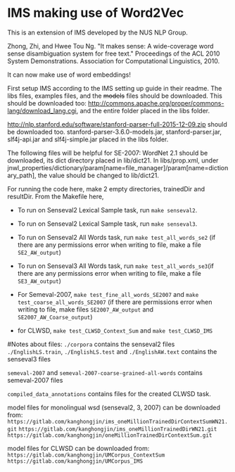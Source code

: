 IMS making use of Word2Vec
=========================

This is an extension of IMS developed by the NUS NLP Group.

Zhong, Zhi, and Hwee Tou Ng. "It makes sense: A wide-coverage word sense disambiguation system for free text." Proceedings of the ACL 2010 System Demonstrations. Association for Computational Linguistics, 2010.


It can now make use of word embeddings!

First setup IMS according to the IMS setting up guide in their readme.
The libs files, examples files, and the ~~models~~ files should be downloaded.
This should be downloaded too: http://commons.apache.org/proper/commons-lang/download_lang.cgi, and the entire folder placed in the libs folder. 
 
http://nlp.stanford.edu/software/stanford-parser-full-2015-12-09.zip should be downloaded too. stanford-parser-3.6.0-models.jar, stanford-parser.jar, slf4j-api.jar and slf4j-simple.jar placed in the libs folder.

The following files will be helpful for SE-2007: WordNet 2.1 should be downloaded, its dict directory placed in lib/dict21. In libs/prop.xml, under jnwl_properties/dictionary/param[name=file_manager]/param[name=dictionary_path], the value should be changed to lib/dict21. 


For running the code here, make 2 empty directories, trainedDir and resultDir.
From the Makefile here,
* To run on Senseval2 Lexical Sample task, run `make senseval2`.
* To run on Senseval2 Lexical Sample task, run `make senseval3`.

* To run on Senseval2 All Words task, run `make test_all_words_se2` (if there are any permissions error when writing to file, make a file `SE2_AW_output`)
* To run on Senseval3 All Words task, run `make test_all_words_se3`(if there are any permissions error when writing to file, make a file `SE3_AW_output`)
* For Semeval-2007, `make test_fine_all_words_SE2007` and `make test_coarse_all_words_SE2007` (if there are permissions error when writing to file, make files `SE2007_AW_output` and `SE2007_AW_Coarse_output`)

* for CLWSD, `make test_CLWSD_Context_Sum` and `make test_CLWSD_IMS`

#Notes about files:
`./corpora` contains the senseval2 files
`./EnglishLS.train`, `./EnglishLS.test` and `./EnglishAW.text` contains the senseval3 files

`semeval-2007` and `semeval-2007-coarse-grained-all-words` contains semeval-2007 files

`compiled_data_annotations` contains files for the created CLWSD task. 

model files for monolingual wsd (senseval2, 3, 2007) can be downloaded from:
`https://gitlab.com/kanghongjin/ims_oneMillionTrainedDirContextSumWN21.git`
`https://gitlab.com/kanghongjin/ims_oneMillionTrainedDirWN21.git`
`https://gitlab.com/kanghongjin/oneMillionTrainedDirContextSum.git `

model files for CLWSD can be downloaded from:
`https://gitlab.com/kanghongjin/UMCorpus_ContextSum`
`https://gitlab.com/kanghongjin/UMCorpus_IMS`


